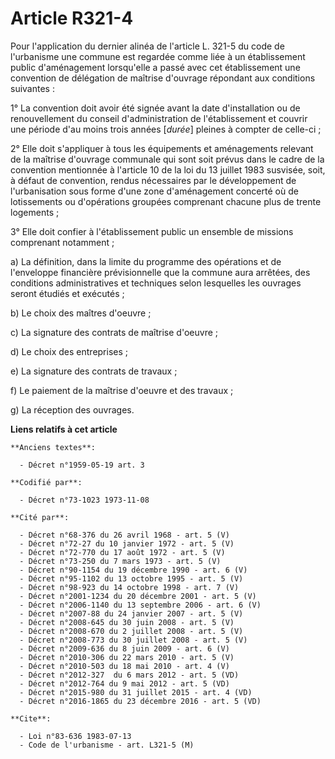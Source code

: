 # Article R321-4

Pour l'application du dernier alinéa de l'article L. 321-5 du code de l'urbanisme une commune est regardée comme liée à un
établissement public d'aménagement lorsqu'elle a passé avec cet établissement une convention de délégation de maîtrise
d'ouvrage répondant aux conditions suivantes :

1° La convention doit avoir été signée avant la date d'installation ou de renouvellement du conseil d'administration de
l'établissement et couvrir une période d'au moins trois années [*durée*] pleines à compter de celle-ci ;

2° Elle doit s'appliquer à tous les équipements et aménagements relevant de la maîtrise d'ouvrage communale qui sont soit
prévus dans le cadre de la convention mentionnée à l'article 10 de la loi du 13 juillet 1983 susvisée, soit, à défaut de
convention, rendus nécessaires par le développement de l'urbanisation sous forme d'une zone d'aménagement concerté où de
lotissements ou d'opérations groupées comprenant chacune plus de trente logements ;

3° Elle doit confier à l'établissement public un ensemble de missions comprenant notamment ;

a) La définition, dans la limite du programme des opérations et de l'enveloppe financière prévisionnelle que la commune aura
arrêtées, des conditions administratives et techniques selon lesquelles les ouvrages seront étudiés et exécutés ;

b) Le choix des maîtres d'oeuvre ;

c) La signature des contrats de maîtrise d'oeuvre ;

d) Le choix des entreprises ;

e) La signature des contrats de travaux ;

f) Le paiement de la maîtrise d'oeuvre et des travaux ;

g) La réception des ouvrages.

**Liens relatifs à cet article**

	**Anciens textes**:

	  - Décret n°1959-05-19 art. 3

	**Codifié par**:

	  - Décret n°73-1023 1973-11-08

	**Cité par**:

	  - Décret n°68-376 du 26 avril 1968 - art. 5 (V)
	  - Décret n°72-27 du 10 janvier 1972 - art. 5 (V)
	  - Décret n°72-770 du 17 août 1972 - art. 5 (V)
	  - Décret n°73-250 du 7 mars 1973 - art. 5 (V)
	  - Décret n°90-1154 du 19 décembre 1990 - art. 6 (V)
	  - Décret n°95-1102 du 13 octobre 1995 - art. 5 (V)
	  - Décret n°98-923 du 14 octobre 1998 - art. 7 (V)
	  - Décret n°2001-1234 du 20 décembre 2001 - art. 5 (V)
	  - Décret n°2006-1140 du 13 septembre 2006 - art. 6 (V)
	  - Décret n°2007-88 du 24 janvier 2007 - art. 5 (V)
	  - Décret n°2008-645 du 30 juin 2008 - art. 5 (V)
	  - Décret n°2008-670 du 2 juillet 2008 - art. 5 (V)
	  - Décret n°2008-773 du 30 juillet 2008 - art. 5 (V)
	  - Décret n°2009-636 du 8 juin 2009 - art. 6 (V)
	  - Décret n°2010-306 du 22 mars 2010 - art. 5 (V)
	  - Décret n°2010-503 du 18 mai 2010 - art. 4 (V)
	  - Décret n°2012-327  du 6 mars 2012 - art. 5 (VD)
	  - Décret n°2012-764 du 9 mai 2012 - art. 5 (VD)
	  - Décret n°2015-980 du 31 juillet 2015 - art. 4 (VD)
	  - Décret n°2016-1865 du 23 décembre 2016 - art. 5 (VD)

	**Cite**:

	  - Loi n°83-636 1983-07-13
	  - Code de l'urbanisme - art. L321-5 (M)

